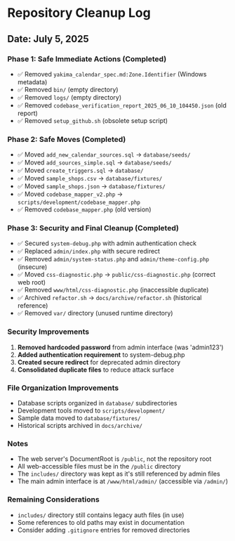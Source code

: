# Repository Cleanup Log

## Date: July 5, 2025

### Phase 1: Safe Immediate Actions (Completed)
- ✅ Removed `yakima_calendar_spec.md:Zone.Identifier` (Windows metadata)
- ✅ Removed `bin/` (empty directory)
- ✅ Removed `logs/` (empty directory)
- ✅ Removed `codebase_verification_report_2025_06_10_104450.json` (old report)
- ✅ Removed `setup_github.sh` (obsolete setup script)

### Phase 2: Safe Moves (Completed)
- ✅ Moved `add_new_calendar_sources.sql` → `database/seeds/`
- ✅ Moved `add_sources_simple.sql` → `database/seeds/`
- ✅ Moved `create_triggers.sql` → `database/`
- ✅ Moved `sample_shops.csv` → `database/fixtures/`
- ✅ Moved `sample_shops.json` → `database/fixtures/`
- ✅ Moved `codebase_mapper_v2.php` → `scripts/development/codebase_mapper.php`
- ✅ Removed `codebase_mapper.php` (old version)

### Phase 3: Security and Final Cleanup (Completed)
- ✅ Secured `system-debug.php` with admin authentication check
- ✅ Replaced `admin/index.php` with secure redirect
- ✅ Removed `admin/system-status.php` and `admin/theme-config.php` (insecure)
- ✅ Moved `css-diagnostic.php` → `public/css-diagnostic.php` (correct web root)
- ✅ Removed `www/html/css-diagnostic.php` (inaccessible duplicate)
- ✅ Archived `refactor.sh` → `docs/archive/refactor.sh` (historical reference)
- ✅ Removed `var/` directory (unused runtime directory)

### Security Improvements
1. **Removed hardcoded password** from admin interface (was 'admin123')
2. **Added authentication requirement** to system-debug.php
3. **Created secure redirect** for deprecated admin directory
4. **Consolidated duplicate files** to reduce attack surface

### File Organization Improvements
- Database scripts organized in `database/` subdirectories
- Development tools moved to `scripts/development/`
- Sample data moved to `database/fixtures/`
- Historical scripts archived in `docs/archive/`

### Notes
- The web server's DocumentRoot is `/public`, not the repository root
- All web-accessible files must be in the `/public` directory
- The `includes/` directory was kept as it's still referenced by admin files
- The main admin interface is at `/www/html/admin/` (accessible via `/admin/`)

### Remaining Considerations
- `includes/` directory still contains legacy auth files (in use)
- Some references to old paths may exist in documentation
- Consider adding `.gitignore` entries for removed directories